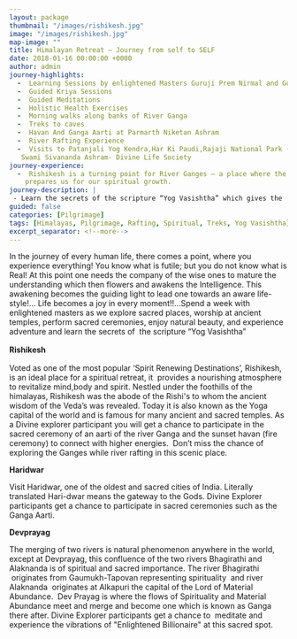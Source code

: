 ```yaml
---
layout: package
thumbnail: "/images/rishikesh.jpg"
image: "/images/rishikesh.jpg"
map-image: ""
title: Himalayan Retreat – Journey from self to SELF
date: 2018-01-16 00:00:00 +0000
author: admin
journey-highlights:
  -  Learning Sessions by enlightened Masters Guruji Prem Nirmal and Guruma Bhartiji
  -  Guided Kriya Sessions  
  -  Guided Meditations  
  -  Holistic Health Exercises
  -  Morning walks along banks of River Ganga
  -  Treks to caves
  -  Havan And Ganga Aarti at Parmarth Niketan Ashram
  -  River Rafting Experience
  -  Visits to Patanjali Yog Kendra,Har Ki Paudi,Rajaji National Park (      Jungle Safari),Vashisth Guha,Swami Rama Ashram,Poornanand Ashram
   Swami Sivananda Ashram- Divine Life Society
journey-experience: 
  -  Rishikesh is a turning point for River Ganges – a place where the      mountainous trail of River Ganges enters into the planes. The earlier    stormy flow, then onwards becomes silent, deeper and wider! This          matured flow of Mother Ganges goes on settling and enriching the human   life on its banks! What a wonderful location to learn the secrets of    the scripture “Yog Vasishtha”.Visiting sacred cities like Haridwar and   Rishikesh , worshiping at temples of legacy and participating in sacred   ceremonies energizes us with positive vibrations wash away negativity
    prepares us for our spiritual growth.
journey-description: |
 - Learn the secrets of the scripture “Yog Vasishtha” which gives the       understanding, scientific ideas and philosophy about the consciousness,   the creation of the world, the multiple universes, our perception of the  world, its ultimate dissolution, the liberation of the soul and the       non-dual approach to creation.
guided: false
categories: [Pilgrimage]
tags: [Himalayas, Pilgrimage, Rafting, Spiritual, Treks, Yog Vasishtha]
excerpt_separator: <!--more-->
---
```

<p>In the journey of every human life, there comes a point, where you experience everything! <!--more-->You know what is futile; but you do not know what is Real! At this point one needs the company of the wise ones to mature the understanding which then flowers and awakens the Intelligence. This awakening becomes the guiding light to lead one towards an aware life-style!... Life becomes a joy in every moment!!...Spend a week with enlightened masters as we explore sacred places, worship at ancient temples, perform sacred ceremonies, enjoy natural beauty, and experience adventure and learn the secrets of  the scripture “Yog Vasishtha”</p>
<p><strong style="line-height: 1.5;">Rishikesh</strong><span style="line-height: 1.5;"> </span></p>
<p>Voted as one of the most popular ‘Spirit Renewing Destinations’, Rishikesh, is an ideal place for a spiritual retreat, it  provides a nourishing atmosphere to revitalize mind,body and spirit. Nestled under the foothills of the himalayas, Rishikesh was the abode of the Rishi's to whom the ancient wisdom of the Veda’s was revealed. Today it is also known as the Yoga capital of the world and is famous for many ancient and sacred temples. As a Divine explorer participant you will get a chance to participate in the sacred ceremony of an aarti of the river Ganga and the sunset havan (fire ceremony) to connect with higher energies.  Don’t miss the chance of exploring the Ganges while river rafting in this scenic place.</p>
<p><strong>Haridwar</strong> </p>
<p>Visit Haridwar, one of the oldest and sacred cities of India. Literally translated Hari-dwar means the gateway to the Gods. Divine Explorer participants get a chance to participate in sacred ceremonies such as the Ganga Aarti. </p>
<p><strong>Devprayag</strong> </p>
<p>The merging of two rivers is natural phenomenon anywhere in the world, except at Devprayag, this confluence of the two rivers Bhagirathi and Alaknanda is of spiritual and sacred importance. The river Bhagirathi  originates from Gaumukh-Tapovan representing spirituality  and river Alaknanda  originates at Alkapuri the capital of the Lord of Material Abundance.  Dev Prayag is where the flows of Spirituality and Material Abundance meet and merge and become one which is known as Ganga there after. Divine Explorer participants get a chance to  meditate and experience the vibrations of "Enlightened Billionaire" at this sacred spot.</p>
